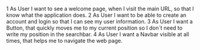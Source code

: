 1 As User I want to see a welcome page, when I visit the main URL, so that I know what the application does.
2 As User I want to be able to create an account and login so that I can see my user information.
3 As User I want a Button, that quickly moves me to my current position so I don´t need to write my position in the searchbar.
4 As User I want a Navbar visible at all times, that helps me to navigate the web page.